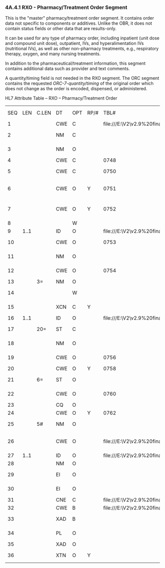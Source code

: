 ### 4A.4.1 RXO - Pharmacy/Treatment Order Segment

This is the "master" pharmacy/treatment order segment. It contains order data not specific to components or additives. Unlike the OBR, it does not contain status fields or other data that are results-only.

It can be used for any type of pharmacy order, including inpatient (unit dose and compound unit dose), outpatient, IVs, and hyperalimentation IVs (nutritional IVs), as well as other non-pharmacy treatments, e.g., respiratory therapy, oxygen, and many nursing treatments.

In addition to the pharmaceutical/treatment information, this segment contains additional data such as provider and text comments.

A quantity/timing field is not needed in the RXO segment. The ORC segment contains the requested _ORC-7-quantity/timing_ of the original order which does not change as the order is encoded, dispensed, or administered.

HL7 Attribute Table – RXO – Pharmacy/Treatment Order

|     |     |     |     |     |     |     |     |     |
| --- | --- | --- | --- | --- | --- | --- | --- | --- |
| SEQ | LEN | C.LEN | DT | OPT | RP/# | TBL# | ITEM # | ELEMENT NAME |
| 1 |  |  | CWE | C |  | file:///E:\V2\v2.9%20final%20Nov%20from%20Frank\V29_CH02C_Tables.docx#HL70747[0747] | 00292 | Requested Give Code |
| 2 |  |  | NM | C |  |  | 00293 | Requested Give Amount - Minimum |
| 3 |  |  | NM | O |  |  | 00294 | Requested Give Amount - Maximum |
| 4 |  |  | CWE | C |  | 0748 | 00295 | Requested Give Units |
| 5 |  |  | CWE | C |  | 0750 | 00296 | Requested Dosage Form |
| 6 |  |  | CWE | O | Y | 0751 | 00297 | Provider’s Pharmacy/Treatment Instructions |
| 7 |  |  | CWE | O | Y | 0752 | 00298 | Provider’s Administration Instructions |
| 8 |  |  |  | W |  |  | 00299 | Deliver-To Location |
| 9 | 1..1 |  | ID | O |  | file:///E:\V2\v2.9%20final%20Nov%20from%20Frank\V29_CH02C_Tables.docx#HL70161[0161] | 00300 | Allow Substitutions |
| 10 |  |  | CWE | O |  | 0753 | 00301 | Requested Dispense Code |
| 11 |  |  | NM | O |  |  | 00302 | Requested Dispense Amount |
| 12 |  |  | CWE | O |  | 0754 | 00303 | Requested Dispense Units |
| 13 |  | 3= | NM | O |  |  | 00304 | Number Of Refills |
| 14 |  |  |  | W |  |  | 00305 | Ordering Provider’s DEA Number |
| 15 |  |  | XCN | C | Y |  | 00306 | Pharmacist/Treatment Supplier’s Verifier ID |
| 16 | 1..1 |  | ID | O |  | file:///E:\V2\v2.9%20final%20Nov%20from%20Frank\V29_CH02C_Tables.docx#HL70136[0136] | 00307 | Needs Human Review |
| 17 |  | 20= | ST | C |  |  | 00308 | Requested Give Per (Time Unit) |
| 18 |  |  | NM | O |  |  | 01121 | Requested Give Strength |
| 19 |  |  | CWE | O |  | 0756 | 01122 | Requested Give Strength Units |
| 20 |  |  | CWE | O | Y | 0758 | 01123 | Indication |
| 21 |  | 6= | ST | O |  |  | 01218 | Requested Give Rate Amount |
| 22 |  |  | CWE | O |  | 0760 | 01219 | Requested Give Rate Units |
| 23 |  |  | CQ | O |  |  | 00329 | Total Daily Dose |
| 24 |  |  | CWE | O | Y | 0762 | 01476 | Supplementary Code |
| 25 |  | 5# | NM | O |  |  | 01666 | Requested Drug Strength Volume |
| 26 |  |  | CWE | O |  | file:///E:\V2\v2.9%20final%20Nov%20from%20Frank\V29_CH02C_Tables.docx#HL70764[0764] | 01667 | Requested Drug Strength Volume Units |
| 27 | 1..1 |  | ID | O |  | file:///E:\V2\v2.9%20final%20Nov%20from%20Frank\V29_CH02C_Tables.docx#HL70480[0480] | 01668 | Pharmacy Order Type |
| 28 |  |  | NM | O |  |  | 01669 | Dispensing Interval |
| 29 |  |  | EI | O |  |  | 02149 | Medication Instance Identifier |
| 30 |  |  | EI | O |  |  | 02150 | Segment Instance Identifier |
| 31 |  |  | CNE | C |  | file:///E:\V2\v2.9%20final%20Nov%20from%20Frank\V29_CH02C_Tables.docx#HL70725[0725] | 02151 | Mood Code |
| 32 |  |  | CWE | B |  | file:///E:\V2\v2.9%20final%20Nov%20from%20Frank\V29_CH02C_Tables.docx#HL70765[0765] | 01681 | Dispensing Pharmacy |
| 33 |  |  | XAD | B |  |  | 01682 | Dispensing Pharmacy Address |
| 34 |  |  | PL | O |  |  | 01683 | Deliver-to Patient Location |
| 35 |  |  | XAD | O |  |  | 01684 | Deliver-to Address |
| 36 |  |  | XTN | O | Y |  | 02309 | Pharmacy Phone Number |
